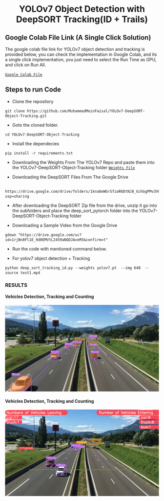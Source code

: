 <H1 align="center">
YOLOv7 Object Detection with DeepSORT Tracking(ID + Trails) </H1>

## Google Colab File Link (A Single Click Solution)
The google colab file link for YOLOv7 object detection and tracking is provided below, you can check the implementation in Google Colab, and its a single click implementation, you just need to select the Run Time as GPU, and click on Run All.

[`Google Colab File`](https://colab.research.google.com/drive/1pODFnmwDI4To2bqnyD5OWOYXV8u43iu1?usp=sharing)



## Steps to run Code

- Clone the repository
```
git clone https://github.com/MuhammadMoinFaisal/YOLOv7-DeepSORT-Object-Tracking.git
```
- Goto the cloned folder.
```
cd YOLOv7-DeepSORT-Object-Tracking
```
- Install the dependecies
```
pip install -r requirements.txt

```
- Downloading the Weights  From The YOLOv7 Repo and paste them into the YOLOv7-DeepSORT-Object-Tracking folder
[`Weights File`](https://github.com/WongKinYiu/yolov7/releases/download/v0.1/yolov7.pt)

- Downloading the DeepSORT Files From The Google Drive 
```

https://drive.google.com/drive/folders/1kna8eWGrSfzaR6DtNJ8_GchGgPMv3VC8?usp=sharing
```
- After downloading the DeepSORT Zip file from the drive, unzip it go into the subfolders and place the deep_sort_pytorch folder into the YOLOv7-DeepSORT-Object-Tracking folder

- Downloading a Sample Video from the Google Drive
```
gdown "https://drive.google.com/uc?id=1rjBn8Fl1E_9d0EMVtL24S9aNQOJAveR5&confirm=t"
```

- Run the code with mentioned command below.

- For yolov7 object detection + Tracking
```
python deep_sort_tracking_id.py --weights yolov7.pt  --img 640  --source test1.mp4  
```


### RESULTS

#### Vehicles Detection, Tracking and Counting 
![](./figure1.png)

#### Vehicles Detection, Tracking and Counting

![](./figure3.png)

